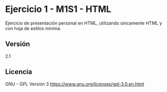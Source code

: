 
# Ejercicio 1 - M1S1 - HTML
Ejercicio de presentación personal en HTML, utilizando únicamente HTML y con hoja de estilos mínima.

## Versión
2.1

## Licencia
GNU - GPL Versión 3
https://www.gnu.org/licenses/gpl-3.0.en.html